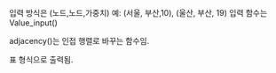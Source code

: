 
입력 방식은 (노드,노드,가중치)
예: (서울, 부산,10), (울산, 부산, 19)
입력 함수는 Value_input()

adjacency()는 인접 행렬로 바꾸는 함수임.

표 형식으로 출력됨.
